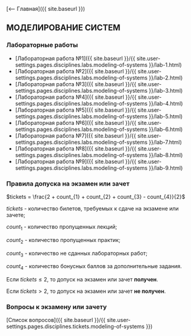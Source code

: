 [⟵ Главная]({{ site.baseurl }})

## МОДЕЛИРОВАНИЕ СИСТЕМ

### Лабораторные работы

* [Лабораторная работа №1]({{ site.baseurl }}/{{ site.user-settings.pages.disciplines.labs.modeling-of-systems }}/lab-1.html)
* [Лабораторная работа №2]({{ site.baseurl }}/{{ site.user-settings.pages.disciplines.labs.modeling-of-systems }}/lab-2.html)
* [Лабораторная работа №3]({{ site.baseurl }}/{{ site.user-settings.pages.disciplines.labs.modeling-of-systems }}/lab-3.html)
* [Лабораторная работа №4]({{ site.baseurl }}/{{ site.user-settings.pages.disciplines.labs.modeling-of-systems }}/lab-4.html)
* [Лабораторная работа №5]({{ site.baseurl }}/{{ site.user-settings.pages.disciplines.labs.modeling-of-systems }}/lab-5.html)
* [Лабораторная работа №6]({{ site.baseurl }}/{{ site.user-settings.pages.disciplines.labs.modeling-of-systems }}/lab-6.html)
* [Лабораторная работа №7]({{ site.baseurl }}/{{ site.user-settings.pages.disciplines.labs.modeling-of-systems }}/lab-7.html)
* [Лабораторная работа №8]({{ site.baseurl }}/{{ site.user-settings.pages.disciplines.labs.modeling-of-systems }}/lab-8.html)
* [Лабораторная работа №9]({{ site.baseurl }}/{{ site.user-settings.pages.disciplines.labs.modeling-of-systems }}/lab-9.html)

### Правила допуска на экзамен или зачет
$tickets = \frac{2 + count_{1} + count_{2} + count_{3} - count_{4}}{2}$

$tickets$ - количество билетов, требуемых к сдаче на экзамене или зачете;

$count_{1}$ - количество пропущенных лекций;

$count_{2}$ - количество пропущенных практик;

$count_{3}$ - количество не сданных лабораторных работ;

$count_{4}$ - количество бонусных баллов за дополнительные задания.

Если $tickets \leq 2$, то допуск на экзамен или зачет **получен**.

Если $tickets \gt 2$, то допуск на экзамен или зачет **не получен**.

### Вопросы к экзамену или зачету
[Список вопросов]({{ site.baseurl }}/{{ site.user-settings.pages.disciplines.tickets.modeling-of-systems }})

